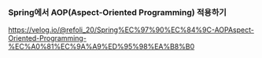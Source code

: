 ### Spring에서 AOP(Aspect-Oriented Programming) 적용하기
https://velog.io/@refoli_20/Spring%EC%97%90%EC%84%9C-AOPAspect-Oriented-Programming-%EC%A0%81%EC%9A%A9%ED%95%98%EA%B8%B0
